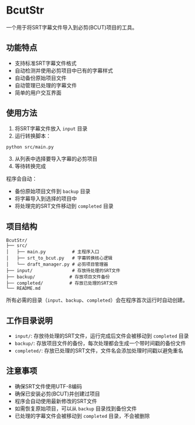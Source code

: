 # BcutStr

一个用于将SRT字幕文件导入到必剪(BCUT)项目的工具。

## 功能特点

- 支持标准SRT字幕文件格式
- 自动检测并使用必剪项目中已有的字幕样式
- 自动备份原始项目文件
- 自动管理已处理的字幕文件
- 简单的用户交互界面

## 使用方法

1. 将SRT字幕文件放入 `input` 目录
2. 运行转换脚本：
```bash
python src/main.py
```
3. 从列表中选择要导入字幕的必剪项目
4. 等待转换完成

程序会自动：
- 备份原始项目文件到 `backup` 目录
- 将字幕导入到选择的项目中
- 将处理完的SRT文件移动到 `completed` 目录

## 项目结构

```
BcutStr/
├── src/
│   ├── main.py          # 主程序入口
│   ├── srt_to_bcut.py   # 字幕转换核心逻辑
│   └── draft_manager.py # 必剪项目管理器
├── input/               # 存放待处理的SRT文件
├── backup/             # 存放项目文件备份
├── completed/          # 存放已处理的SRT文件
└── README.md
```

所有必需的目录（`input`、`backup`、`completed`）会在程序首次运行时自动创建。

## 工作目录说明

- `input/`: 存放待处理的SRT文件，运行完成后文件会被移动到 `completed` 目录
- `backup/`: 存放项目文件的备份，每次处理都会生成一个带时间戳的备份文件
- `completed/`: 存放已处理的SRT文件，文件名会添加处理时间戳以避免重名

## 注意事项

- 确保SRT文件使用UTF-8编码
- 确保已安装必剪(BCUT)并创建过项目
- 程序会自动使用最新修改的SRT文件
- 如需恢复原始项目，可以从 `backup` 目录找到备份文件
- 已处理的字幕文件会被移动到 `completed` 目录，不会被删除 